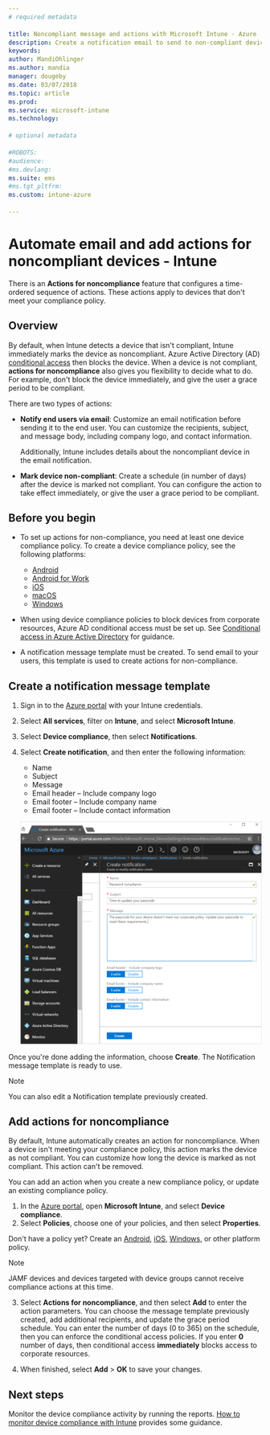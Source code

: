 ```yaml
---
# required metadata

title: Noncompliant message and actions with Microsoft Intune - Azure | Microsoft Docs
description: Create a notification email to send to non-compliant devices. Add actions after a device is  marked as non-compliant, such as add a grace period to get compliant, or create a schedule to block access until the device is compliant. Do this using Microsoft Intune in Azure.
keywords:
author: MandiOhlinger
ms.author: mandia
manager: dougeby
ms.date: 03/07/2018
ms.topic: article
ms.prod:
ms.service: microsoft-intune
ms.technology:

# optional metadata

#ROBOTS:
#audience:
#ms.devlang:
ms.suite: ems
#ms.tgt_pltfrm:
ms.custom: intune-azure

---
```


# Automate email and add actions for noncompliant devices - Intune

There is an **Actions for noncompliance** feature that configures a time-ordered sequence of actions. These actions apply to devices that don't meet your compliance policy. 

## Overview
By default, when Intune detects a device that isn't compliant, Intune immediately marks the device as noncompliant. Azure Active Directory (AD) [conditional access](https://docs.microsoft.com/azure/active-directory/active-directory-conditional-access-azure-portal) then blocks the device. When a device is not compliant, **actions for noncompliance** also gives you flexibility to decide what to do. For example, don't block the device immediately, and give the user a grace period to be compliant.

There are two types of actions:

- **Notify end users via email**: Customize an email notification before sending it to the end user. You can customize the recipients, subject, and message body, including company logo, and contact information.

    Additionally, Intune includes details about the noncompliant device in the email notification.

- **Mark device non-compliant**: Create a schedule (in number of days) after the device is marked not compliant. You can configure the action to take effect immediately, or give the user a grace period to be compliant.

## Before you begin

- To set up actions for non-compliance, you need at least one device compliance policy. To create a device compliance policy, see the following platforms:

  - [Android](compliance-policy-create-android.md)
  - [Android for Work](compliance-policy-create-android-for-work.md)
  - [iOS](compliance-policy-create-ios.md)
  - [macOS](compliance-policy-create-mac-os.md)
  - [Windows](compliance-policy-create-windows.md)

- When using device compliance policies to block devices from corporate resources, Azure AD conditional access must be set up. See [Conditional access in Azure Active Directory](https://docs.microsoft.com/azure/active-directory/active-directory-conditional-access-azure-portal) for guidance.

- A notification message template must be created. To send email to your users, this template is used to create actions for non-compliance.

## Create a notification message template

1. Sign in to the [Azure portal](https://portal.azure.com) with your Intune credentials. 
2. Select **All services**, filter on **Intune**, and select **Microsoft Intune**.
3. Select **Device compliance**, then select **Notifications**. 
4. Select **Create notification**, and then enter the following information:

   - Name
   - Subject
   - Message
   - Email header – Include company logo
   - Email footer – Include company name
   - Email footer – Include contact information

   ![Example of a compliant notification message in Intune](./media/actionsfornoncompliance-1.PNG)

Once you're done adding the information, choose **Create**. The Notification message template is ready to use.

> [!NOTE]
> You can also edit a Notification template previously created.

## Add actions for noncompliance

By default, Intune automatically creates an action for noncompliance. When a device isn't meeting your compliance policy, this action marks the device as not compliant. You can customize how long the device is marked as not compliant. This action can't be removed.

You can add an action when you create a new compliance policy, or update an existing compliance policy. 

1. In the [Azure portal](https://portal.azure.com), open **Microsoft Intune**, and select **Device compliance**.
2. Select **Policies**, choose one of your policies, and then select **Properties**. 

  Don't have a policy yet? Create an [Android](compliance-policy-create-android.md), [iOS](compliance-policy-create-ios.md), [Windows](compliance-policy-create-windows.md), or other platform policy.
  
  > [!NOTE]
  > JAMF devices and devices targeted with device groups cannot receive compliance actions at this time.

3. Select **Actions for noncompliance**, and then select **Add** to enter the action parameters. You can choose the message template previously created, add additional recipients, and update the grace period schedule. You can enter the number of days (0 to 365) on the schedule, then you can enforce the conditional access policies. If you enter **0** number of days, then conditional access **immediately** blocks access to corporate resources.

4. When finished, select **Add** > **OK** to save your changes.

## Next steps
Monitor the device compliance activity by running the reports. [How to monitor device compliance with Intune](device-compliance-monitor.md) provides some guidance.
